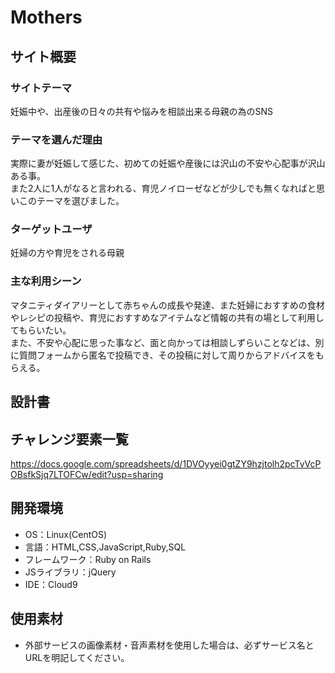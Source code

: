 # Mothers

## サイト概要


### サイトテーマ
妊娠中や、出産後の日々の共有や悩みを相談出来る母親の為のSNS

### テーマを選んだ理由
実際に妻が妊娠して感じた、初めての妊娠や産後には沢山の不安や心配事が沢山ある事。<br>
また2人に1人がなると言われる、育児ノイローゼなどが少しでも無くなればと思いこのテーマを選びました。

### ターゲットユーザ
妊婦の方や育児をされる母親

### 主な利用シーン
マタニティダイアリーとして赤ちゃんの成長や発達、また妊婦におすすめの食材やレシピの投稿や、育児におすすめなアイテムなど情報の共有の場として利用してもらいたい。<br>
また、不安や心配に思った事など、面と向かっては相談しずらいことなどは、別に質問フォームから匿名で投稿でき、その投稿に対して周りからアドバイスをもらえる。

## 設計書


## チャレンジ要素一覧
https://docs.google.com/spreadsheets/d/1DVOyyei0gtZY9hzjtolh2pcTvVcPOBsfkSjq7LTOFCw/edit?usp=sharing

## 開発環境
- OS：Linux(CentOS)
- 言語：HTML,CSS,JavaScript,Ruby,SQL
- フレームワーク：Ruby on Rails
- JSライブラリ：jQuery
- IDE：Cloud9

## 使用素材
- 外部サービスの画像素材・音声素材を使用した場合は、必ずサービス名とURLを明記してください。
